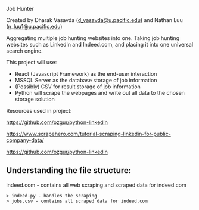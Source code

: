 Job Hunter

Created by Dharak Vasavda (d_vasavda@u.pacific.edu) and Nathan Luu (n_luu1@u.pacific.edu)


Aggregating multiple job hunting websites into one. Taking job hunting websites such as LinkedIn and Indeed.com, and placing it into one universal search engine.

This project will use:

- React (Javascript Framework) as the end-user interaction
- MSSQL Server as the database storage of job information
- (Possibly) CSV for result storage of job information
- Python will scrape the webpages and write out all data to the chosen storage solution


Resources used in project:

https://github.com/ozgur/python-linkedin

https://www.scrapehero.com/tutorial-scraping-linkedin-for-public-company-data/

https://github.com/ozgur/python-linkedin


## Understanding the file structure:

indeed.com - contains all web scraping and scraped data for indeed.com

    > indeed.py - handles the scraping
    > jobs.csv - contains all scraped data for indeed.com